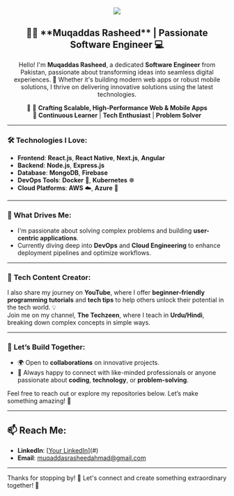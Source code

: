 <h1 align="center">
    <img src="https://readme-typing-svg.herokuapp.com/?font=Righteous&color=7e15f7&random=falsesize=35&center=true&vCenter=true&width=500&height=70&duration=2000&lines=Hi+There!+👋;+I'm+Muqaddas+Rasheed+👨🏻‍💻;" />
</h1>

<h2 align="center">👩‍💻 **Muqaddas Rasheed** | Passionate Software Engineer 💻

</h2>

<div align="center">  

Hello! I'm **Muqaddas Rasheed**, a dedicated **Software Engineer** from Pakistan, passionate about transforming ideas into seamless digital experiences. 🚀 Whether it's building modern web apps or robust mobile solutions, I thrive on delivering innovative solutions using the latest technologies.

 🌱 🔧 **Crafting Scalable, High-Performance Web & Mobile Apps**  
🌱 **Continuous Learner** | **Tech Enthusiast** | **Problem Solver** 

 </div>

---

### 🛠 **Technologies I Love**:
- **Frontend**: **React.js**, **React Native**, **Next.js**, **Angular**
- **Backend**: **Node.js**, **Express.js**
- **Database**: **MongoDB**, **Firebase**
- **DevOps Tools**: **Docker** 🐳, **Kubernetes** ☸️
- **Cloud Platforms**: **AWS** ☁️, **Azure** 🔵

---

### 🚀 **What Drives Me**:
- I'm passionate about solving complex problems and building **user-centric applications**.
- Currently diving deep into **DevOps** and **Cloud Engineering** to enhance deployment pipelines and optimize workflows.

---

### 🎥 **Tech Content Creator**:
I also share my journey on **YouTube**, where I offer **beginner-friendly programming tutorials** and **tech tips** to help others unlock their potential in the tech world. 💡  
Join me on my channel, **The Techzeen**, where I teach in **Urdu/Hindi**, breaking down complex concepts in simple ways.

---

### 🤝 **Let’s Build Together**:
- 🌍 Open to **collaborations** on innovative projects.
- 💬 Always happy to connect with like-minded professionals or anyone passionate about **coding**, **technology**, or **problem-solving**.

Feel free to reach out or explore my repositories below. Let’s make something amazing! 🌟

---

## 📫 **Reach Me**:
- **LinkedIn**: [[Your LinkedIn](https://www.linkedin.com/in/muqaddas-rasheed-480b89247/)](#)
- **Email**: [muqaddasrasheedahmad@gmail.com](mailto:your-email@example.com)

---

Thanks for stopping by! 🚀 Let's connect and create something extraordinary together! 🎉
